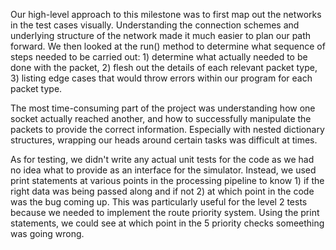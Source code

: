 Our high-level approach to this milestone was to first map out the networks in the test cases visually. Understanding the connection schemes and underlying structure of the network made it much easier to plan our path forward. We then looked at the run() method to determine what sequence of steps needed to be carried out: 1) determine what actually needed to be done with the packet, 2) flesh out the details of each relevant packet type, 3) listing edge cases that would throw errors within our program for each packet type.

The most time-consuming part of the project was understanding how one socket actually reached another, and how to successfully manipulate the packets to provide the correct information. Especially with nested dictionary structures, wrapping our heads around certain tasks was difficult at times.

As for testing, we didn't write any actual unit tests for the code as we had no idea what to provide as an interface for the simulator. Instead, we used print statements at various points in the processing pipeline to know 1) if the right data was being passed along and if not 2) at which point in the code was the bug coming up. This was particularly useful for the level 2 tests because we needed to implement the route priority system. Using the print statements, we could see at which point in the 5 priority checks someething was going wrong.
